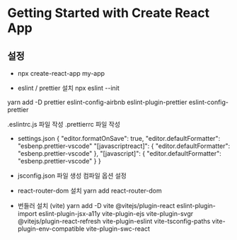 # Getting Started with Create React App

## 설정
- npx create-react-app my-app

- eslint / prettier 설치
npx eslint --init

yarn add -D prettier eslint-config-airbnb eslint-plugin-prettier eslint-config-prettier

.eslintrc.js 파일 작성
.prettierrc 파일 작성


- settings.json
{
	"editor.formatOnSave": true,
	"editor.defaultFormatter": "esbenp.prettier-vscode"
	"[javascriptreact]": {
	"editor.defaultFormatter": "esbenp.prettier-vscode"
	},
	"[javascript]": {
	"editor.defaultFormatter": "esbenp.prettier-vscode"
	}
}

- jsconfig.json 파일 생성
컴파일 옵션 설정

- react-router-dom 설치
yarn add react-router-dom

- 번들러 설치 (vite)
yarn add -D vite @vitejs/plugin-react eslint-plugin-import eslint-plugin-jsx-a11y vite-plugin-ejs vite-plugin-svgr @vitejs/plugin-react-refresh vite-plugin-eslint vite-tsconfig-paths vite-plugin-env-compatible vite-plugin-swc-react

